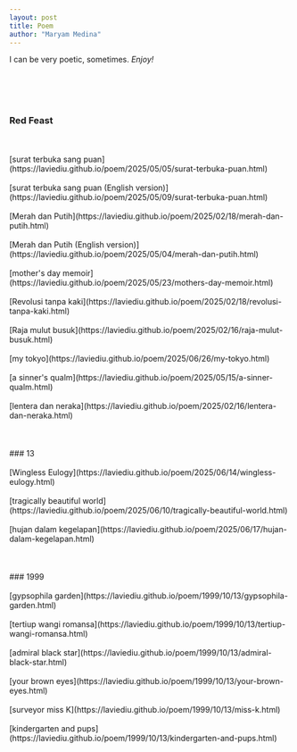 ```yaml
---
layout: post
title: Poem
author: "Maryam Medina"
---
```



I can be very poetic, sometimes. *Enjoy!*<br>
<br>
<br>
<br>
<br>
### Red Feast
<br>
<br>
[surat terbuka sang puan](https://laviediu.github.io/poem/2025/05/05/surat-terbuka-puan.html)
<br>
<br>
[surat terbuka sang puan (English version)](https://laviediu.github.io/poem/2025/05/09/surat-terbuka-puan.html)
<br>
<br>
[Merah dan Putih](https://laviediu.github.io/poem/2025/02/18/merah-dan-putih.html)
<br>
<br>
[Merah dan Putih (English version)](https://laviediu.github.io/poem/2025/05/04/merah-dan-putih.html)
<br>
<br>
[mother's day memoir](https://laviediu.github.io/poem/2025/05/23/mothers-day-memoir.html)
<br>
<br>
[Revolusi tanpa kaki](https://laviediu.github.io/poem/2025/02/18/revolusi-tanpa-kaki.html)
<br>
<br>
[Raja mulut busuk](https://laviediu.github.io/poem/2025/02/16/raja-mulut-busuk.html)
<br>
<br>
[my tokyo](https://laviediu.github.io/poem/2025/06/26/my-tokyo.html)
<br>
<br>
[a sinner's qualm](https://laviediu.github.io/poem/2025/05/15/a-sinner-qualm.html)
<br>
<br>
[lentera dan neraka](https://laviediu.github.io/poem/2025/02/16/lentera-dan-neraka.html)
<br>
<br>
<br>
<br>
### 13
<br>
<br>
[Wingless Eulogy](https://laviediu.github.io/poem/2025/06/14/wingless-eulogy.html)
<br>
<br>
[tragically beautiful world](https://laviediu.github.io/poem/2025/06/10/tragically-beautiful-world.html)
<br>
<br>
[hujan dalam kegelapan](https://laviediu.github.io/poem/2025/06/17/hujan-dalam-kegelapan.html)
<br>
<br>
<br>
<br>
### 1999
<br>
<br>
[gypsophila garden](https://laviediu.github.io/poem/1999/10/13/gypsophila-garden.html)
<br>
<br>
[tertiup wangi romansa](https://laviediu.github.io/poem/1999/10/13/tertiup-wangi-romansa.html)
<br>
<br>
[admiral black star](https://laviediu.github.io/poem/1999/10/13/admiral-black-star.html)
<br>
<br>
[your brown eyes](https://laviediu.github.io/poem/1999/10/13/your-brown-eyes.html)
<br>
<br>
[surveyor miss K](https://laviediu.github.io/poem/1999/10/13/miss-k.html)
<br>
<br>
[kindergarten and pups](https://laviediu.github.io/poem/1999/10/13/kindergarten-and-pups.html)
<br>
<br>